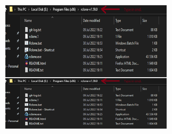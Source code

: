 <img src="assets/asset1.png" style="width:718px;height:225px;"> 

<img src=https://github.com/PhantomXY/Rclone-Mounting/blob/main/assets/asset1.png>

